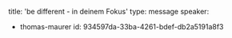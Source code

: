 title: 'be different - in deinem Fokus'
type: message
speaker:
  - thomas-maurer
id: 934597da-33ba-4261-bdef-db2a5191a8f3
